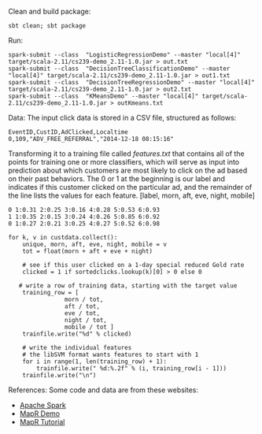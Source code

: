 Clean and build package:
```
sbt clean; sbt package
```

Run:
```
spark-submit --class  "LogisticRegressionDemo" --master "local[4]" target/scala-2.11/cs239-demo_2.11-1.0.jar > out.txt 
spark-submit --class  "DecisionTreeClassificationDemo" --master "local[4]" target/scala-2.11/cs239-demo_2.11-1.0.jar > out1.txt
spark-submit --class  "DecisionTreeRegressionDemo" --master "local[4]" target/scala-2.11/cs239-demo_2.11-1.0.jar > out2.txt
spark-submit --class  "KMeansDemo" --master "local[4]" target/scala-2.11/cs239-demo_2.11-1.0.jar > outKmeans.txt
```

Data:
The input click data is stored in a CSV file, structured as follows:
```
EventID,CustID,AdClicked,Localtime
0,109,"ADV_FREE_REFERRAL","2014-12-18 08:15:16"
```

Transforming it to a training file called *features.txt* that contains all of the points for training one or more classifiers, which will serve as input into prediction about which customers are most likely to click on the ad based on their past behaviors. The 0 or 1 at the beginning is our label and indicates if this customer clicked on the particular ad, and the remainder of the line lists the values for each feature. [label, morn, aft, eve, night, mobile]
```
0 1:0.31 2:0.25 3:0.16 4:0.28 5:0.53 6:0.93
1 1:0.35 2:0.15 3:0.24 4:0.26 5:0.85 6:0.92
0 1:0.27 2:0.21 3:0.25 4:0.27 5:0.52 6:0.98
```

```
for k, v in custdata.collect():
    unique, morn, aft, eve, night, mobile = v
    tot = float(morn + aft + eve + night)

    # see if this user clicked on a 1-day special reduced Gold rate
    clicked = 1 if sortedclicks.lookup(k)[0] > 0 else 0
   
   # write a row of training data, starting with the target value
    training_row = [
                morn / tot,
                aft / tot,
                eve / tot,
                night / tot,
                mobile / tot ]
    trainfile.write("%d" % clicked)

    # write the individual features
    # the libSVM format wants features to start with 1
    for i in range(1, len(training_row) + 1):
        trainfile.write(" %d:%.2f" % (i, training_row[i - 1]))
    trainfile.write("\n")
```



References:
Some code and data are from these websites: 
- [Apache Spark](https://spark.apache.org/docs/latest/ml-guide.html)
- [MapR Demo](https://github.com/mapr/mapr-demos)
- [MapR Tutorial](https://www.mapr.com/blog/classifying-customers-mllib-and-spark)
